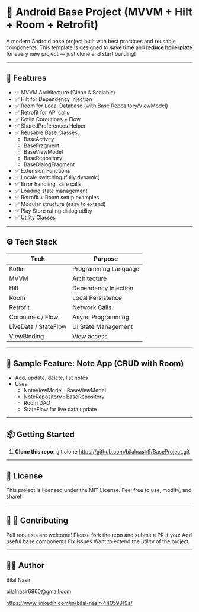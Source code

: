 # 🔧 Android Base Project (MVVM + Hilt + Room + Retrofit)

A modern Android base project built with best practices and reusable components. This template is designed to **save time** and **reduce boilerplate** for every new project — just clone and start building!

---

## 🚀 Features

- ✅ MVVM Architecture (Clean & Scalable)
- ✅ Hilt for Dependency Injection
- ✅ Room for Local Database (with Base Repository/ViewModel)
- ✅ Retrofit for API calls
- ✅ Kotlin Coroutines + Flow
- ✅ SharedPreferences Helper
- ✅ Reusable Base Classes:
  - BaseActivity
  - BaseFragment
  - BaseViewModel
  - BaseRepository
  - BaseDialogFragment
- ✅ Extension Functions
- ✅ Locale switching (fully dynamic)
- ✅ Error handling, safe calls
- ✅ Loading state management
- ✅ Retrofit + Room setup examples
- ✅ Modular structure (easy to extend)
- ✅ Play Store rating dialog utility
- ✅ Utility Classes

---

## ⚙️ Tech Stack

| Tech               | Purpose                         |
|--------------------|---------------------------------|
| Kotlin             | Programming Language            |
| MVVM               | Architecture                    |
| Hilt               | Dependency Injection            |
| Room               | Local Persistence               |
| Retrofit           | Network Calls                   |
| Coroutines / Flow  | Async Programming               |
| LiveData / StateFlow | UI State Management           |
| ViewBinding        | View access                     |

---

## 🧪 Sample Feature: Note App (CRUD with Room)

- Add, update, delete, list notes
- Uses:
  - NoteViewModel : BaseViewModel
  - NoteRepository : BaseRepository
  - Room DAO
  - StateFlow for live data update

---

## 📦 Getting Started

1. **Clone this repo:**
   git clone https://github.com/bilalnasir9/BaseProject.git

---

## 📄 License

This project is licensed under the MIT License.
Feel free to use, modify, and share!

---

## 📄 🙌 Contributing

Pull requests are welcome! Please fork the repo and submit a PR if you:
Add useful base components
Fix issues
Want to extend the utility of the project

---

## 👨‍💻 Author

Bilal Nasir

bilalnasir6860@gmail.com

https://www.linkedin.com/in/bilal-nasir-44059319a/
